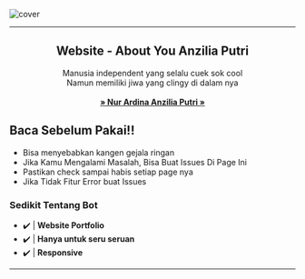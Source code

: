 ![cover](watermark.jpg)

------------------------------------
<p align="center">
  <h2 align="center">Website - About You Anzilia Putri</h2>
  <p align="center">
    Manusia independent yang selalu cuek sok cool <br>
Namun memiliki jiwa yang clingy di dalam nya
    <br/>
    <br/>
    <a href="https://github.com/zzrftixx"><strong>» Nur Ardina Anzilia Putri »</strong></a>
    <br/>
  </p>
</p>

## Baca Sebelum Pakai!!
- Bisa menyebabkan kangen gejala ringan
- Jika Kamu Mengalami Masalah, Bisa Buat Issues Di Page Ini
- Pastikan check sampai habis setiap page nya
- Jika Tidak Fitur Error buat Issues

### Sedikit Tentang Bot
- ✔️ | **Website Portfolio** 
- ✔️ | **Hanya untuk seru seruan** 
- ✔️ | **Responsive** 
---------